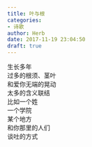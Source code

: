 ```yaml
---  
title: 叶与根  
categories:  
- 诗歌  
author: Herb  
date: 2017-11-19 23:04:50  
draft: true
---  
```

生长多年  
过多的根须、茎叶  
和爱你无端的晃动  
太多的含义联结  
比如一个姓  
一个学院  
某个地方  
和你那里的人们  
谈吐的方式